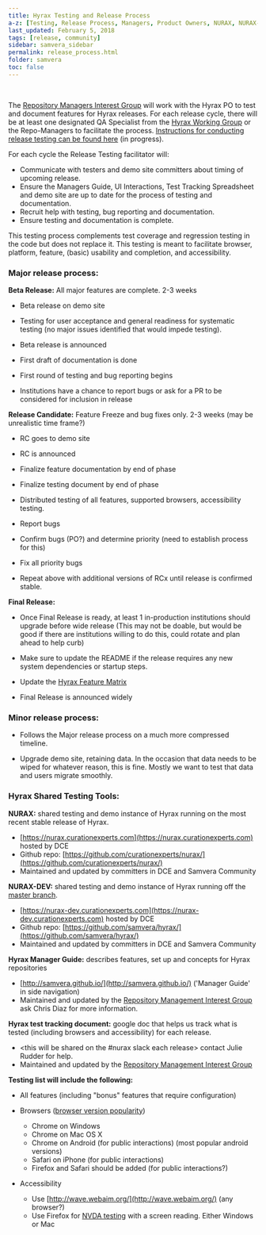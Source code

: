 ```yaml
---
title: Hyrax Testing and Release Process
a-z: [Testing, Release Process, Managers, Product Owners, NURAX, NURAX-DEV]
last_updated: February 5, 2018
tags: [release, community]
sidebar: samvera_sidebar
permalink: release_process.html
folder: samvera
toc: false
---
```

<br />

The [Repository Managers Interest Group](https://wiki.duraspace.org/display/samvera/Repository+Management+Interest+Group) will work with the Hyrax PO to test and document features for Hyrax releases. For each release cycle, there will be at least one designated QA Specialist from the [Hyrax Working Group](https://wiki.duraspace.org/display/samvera/Hyrax+Working+Group) or the Repo-Managers to facilitate the process. [Instructions for conducting release testing can be found here](/release_testing.html) (in progress).

For each cycle the Release Testing facilitator will:

- Communicate with testers and demo site committers about timing of upcoming release.
- Ensure the Managers Guide, UI Interactions, Test Tracking Spreadsheet and demo site are up to date for the process of testing and documentation.
- Recruit help with testing, bug reporting and documentation.
- Ensure testing and documentation is complete.


This testing process complements test coverage and regression testing in the code but does not replace it. This testing is meant to facilitate browser, platform, feature, (basic) usability and completion, and accessibility.

### Major release process:
**Beta Release:** All major features are complete. 2-3 weeks

- Beta release on demo site

- Testing for user acceptance and general readiness for systematic testing (no major issues identified that would impede testing).

- Beta release is announced

- First draft of documentation is done

- First round of testing and bug reporting begins

- Institutions have a chance to report bugs or ask for a PR to be considered for inclusion in release

**Release Candidate:** Feature Freeze and bug fixes only. 2-3 weeks (may be unrealistic time frame?)

- RC goes to demo site

- RC is announced

- Finalize feature documentation by end of phase

- Finalize testing document by end of phase

- Distributed testing of all features, supported browsers, accessibility testing.

- Report bugs

- Confirm bugs (PO?) and determine priority (need to establish process for this)

- Fix all priority bugs

- Repeat above with additional versions of RCx until release is confirmed stable.

**Final Release:**

- Once Final Release is ready, at least 1 in-production institutions should upgrade before wide release (This may not be doable, but would be good if there are institutions willing to do this, could rotate and plan ahead to help curb)

- Make sure to update the README if the release requires any new system dependencies or startup steps.

- Update the [Hyrax Feature Matrix](https://github.com/samvera/hyrax/wiki/Feature-matrix)

- Final Release is announced widely

### Minor release process:

- Follows the Major release process on a much more compressed timeline.

- Upgrade demo site, retaining data. In the occasion that data needs to be wiped for whatever reason, this is fine. Mostly we want to test that data and users migrate smoothly.  


### Hyrax Shared Testing Tools:

**NURAX:** shared testing and demo instance of Hyrax running on the most recent stable release of Hyrax.

  - [https://nurax.curationexperts.com](https://nurax.curationexperts.com) hosted by DCE
  - Github repo: [https://github.com/curationexperts/nurax/](https://github.com/curationexperts/nurax/)
  - Maintained and updated by committers in DCE and Samvera Community

**NURAX-DEV:** shared testing and demo instance of Hyrax running off the [master branch](https://github.com/samvera/hyrax).

- [https://nurax-dev.curationexperts.com](https://nurax-dev.curationexperts.com) hosted by DCE
- Github repo: [https://github.com/samvera/hyrax/](https://github.com/samvera/hyrax/)
- Maintained and updated by committers in DCE and Samvera Community

**Hyrax Manager Guide:** describes features, set up and concepts for Hyrax repositories

 - [http://samvera.github.io/](http://samvera.github.io/) ('Manager Guide' in side navigation)
 - Maintained and updated by the [Repository Management Interest Group](https://wiki.duraspace.org/display/samvera/Repository+Management+Interest+Group) ask Chris Diaz for more information.

**Hyrax test tracking document:** google doc that helps us track what is tested (including browsers and accessibility) for each release.

-  <this will be shared on the #nurax slack each release> contact Julie Rudder for help.
- Maintained and updated by the [Repository Management Interest Group](https://wiki.duraspace.org/display/samvera/Repository+Management+Interest+Group)


**Testing list will include the following:**

- All features (including "bonus" features that require configuration)
- Browsers ([browser version popularity](http://caniuse.com/usage-table))

  - Chrome on Windows
  - Chrome on Mac OS X
  - Chrome on Android (for public interactions) (most popular android versions)
  - Safari on iPhone (for public interactions)
  - Firefox and Safari should be added (for public interactions?)

- Accessibility

  - Use [http://wave.webaim.org/](http://wave.webaim.org/) (any browser?)
  - Use Firefox for [NVDA testing](http://nvaccess.org) with a screen reading. Either Windows or Mac
